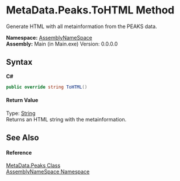 # MetaData.Peaks.ToHTML Method 
 

Generate HTML with all metainformation from the PEAKS data.

**Namespace:**&nbsp;<a href="6bcc80ef-5cfd-db5f-1eb2-7297d1c16397">AssemblyNameSpace</a><br />**Assembly:**&nbsp;Main (in Main.exe) Version: 0.0.0.0

## Syntax

**C#**<br />
``` C#
public override string ToHTML()
```


#### Return Value
Type: <a href="http://msdn2.microsoft.com/en-us/library/s1wwdcbf" target="_blank">String</a><br />Returns an HTML string with the metainformation.

## See Also


#### Reference
<a href="95ab4fc6-9aa1-c8e2-fcf3-efc763f2dddb">MetaData.Peaks Class</a><br /><a href="6bcc80ef-5cfd-db5f-1eb2-7297d1c16397">AssemblyNameSpace Namespace</a><br />